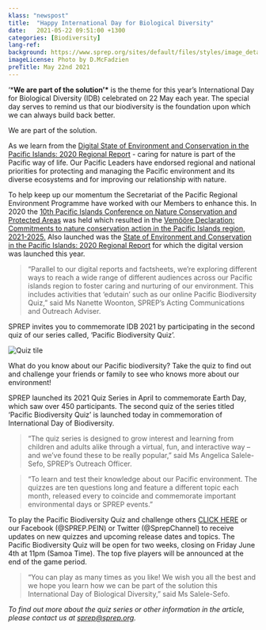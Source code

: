 ```yaml
---
klass: "newspost"
title:  "Happy International Day for Biological Diversity"
date:   2021-05-22 09:51:00 +1300
categories: [Biodiversity]
lang-ref: 
background: https://www.sprep.org/sites/default/files/styles/image_detai_670_400_/public/images/news/IMG_20180804_121351_543.jpg?itok=kvkkIg5F
imageLicense: Photo by D.McFadzien
preTitle: May 22nd 2021
---
```

‘***We are part of the solution’\*** is the theme for this year’s International Day for Biological Diversity (IDB) celebrated on 22 May each year. The special day serves to remind us that our biodiversity is the foundation upon which we can always build back better. 

We are part of the solution.

As we learn from the [Digital State of Environment and Conservation in the Pacific Islands: 2020 Regional Report](https://soec.sprep.org/report_online.html) - caring for nature is part of the Pacific way of life.  Our Pacific Leaders have endorsed regional and national priorities for protecting and managing the Pacific environment and its diverse ecosystems and for improving our relationship with nature.

To help keep up our momentum the Secretariat of the Pacific Regional Environment Programme have worked with our Members to enhance this. In 2020 the [10th Pacific Islands Conference on Nature Conservation and Protected Areas](https://www.pacificnatureconference.com/) was held which resulted in the [Vemööre Declaration: Commitments to nature conservation action in the Pacific Islands region, 2021-2025.](https://www.sprep.org/sites/default/files/documents/publications/declaration-Vermoore-endorsed-2020-eng.pdf) Also launched was the [State of Environment and Conservation in the Pacific Islands: 2020 Regional Report](https://pacific-data.sprep.org/dataset/state-environment-and-conservation-pacific-islands-2020-regional-report) for which the digital version was launched this year.

> “Parallel to our digital reports and factsheets, we’re exploring different ways to reach a wide range of different audiences across our Pacific islands region to foster caring and nurturing of our environment. This includes activities that ‘edutain’ such as our online Pacific Biodiversity Quiz,” said Ms Nanette Woonton, SPREP’s Acting Communications and Outreach Adviser.

SPREP invites you to commemorate IDB 2021 by participating in the second quiz of our series called, ‘Pacific Biodiversity Quiz’.

![Quiz tile](https://www.sprep.org/sites/default/files/users/nanettew/BiodiversityQuizTile.png)

What do you know about our Pacific biodiversity? Take the quiz to find out and challenge your friends or family to see who knows more about our environment!

SPREP launched its 2021 Quiz Series in April to commemorate Earth Day, which saw over 450 participants. The second quiz of the series titled ‘Pacific Biodiversity Quiz’ is launched today in commemoration of International Day of Biodiversity.

> “The quiz series is designed to grow interest and learning from children and adults alike through a virtual, fun, and interactive way – and we’ve found these to be really popular,” said Ms Angelica Salele-Sefo, SPREP’s Outreach Officer.

> “To learn and test their knowledge about our Pacific environment.  The quizzes are ten questions long and feature a different topic each month, released every to coincide and commemorate important environmental days or SPREP events.”

To play the Pacific Biodiversity Quiz and challenge others [CLICK HERE](https://quizizz.com/pro/join?gc=31017242) or our Facebook (@SPREP.PEIN) or Twitter (@SprepChannel) to receive updates on new quizzes and upcoming release dates and topics. The Pacific Biodiversity Quiz will be open for two weeks, closing on Friday June 4th at 11pm (Samoa Time). The top five players will be announced at the end of the game period.

> “You can play as many times as you like!  We wish you all the best and we hope you learn how we can be part of the solution this International Day of Biological Diversity,” said Ms Salele-Sefo.

*To find out more about the quiz series or other information in the article, please contact us at [sprep@sprep.org](mailto:sprep@sprep.org).* 
